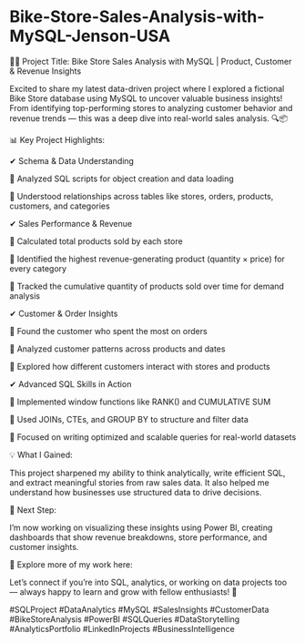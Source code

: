 # Bike-Store-Sales-Analysis-with-MySQL-Jenson-USA

🚴‍♂️ Project Title: Bike Store Sales Analysis with MySQL | Product, Customer & Revenue Insights

Excited to share my latest data-driven project where I explored a fictional Bike Store database using MySQL to uncover valuable business insights! From identifying top-performing stores to analyzing customer behavior and revenue trends — this was a deep dive into real-world sales analysis. 🔍📦

📊 Key Project Highlights:

✔ Schema & Data Understanding

🔹 Analyzed SQL scripts for object creation and data loading

🔹 Understood relationships across tables like stores, orders, products, customers, and categories

✔ Sales Performance & Revenue

🔹 Calculated total products sold by each store

🔹 Identified the highest revenue-generating product (quantity × price) for every category

🔹 Tracked the cumulative quantity of products sold over time for demand analysis

✔ Customer & Order Insights

🔹 Found the customer who spent the most on orders

🔹 Analyzed customer patterns across products and dates

🔹 Explored how different customers interact with stores and products

✔ Advanced SQL Skills in Action

🔹 Implemented window functions like RANK() and CUMULATIVE SUM

🔹 Used JOINs, CTEs, and GROUP BY to structure and filter data

🔹 Focused on writing optimized and scalable queries for real-world datasets

💡 What I Gained:

This project sharpened my ability to think analytically, write efficient SQL, and extract meaningful stories from raw sales data. It also helped me understand how businesses use structured data to drive decisions.

📌 Next Step:

I’m now working on visualizing these insights using Power BI, creating dashboards that show revenue breakdowns, store performance, and customer insights.

🔗 Explore more of my work here: 

Let’s connect if you’re into SQL, analytics, or working on data projects too — always happy to learn and grow with fellow enthusiasts! 🚀

#SQLProject #DataAnalytics #MySQL #SalesInsights #CustomerData #BikeStoreAnalysis #PowerBI #SQLQueries #DataStorytelling #AnalyticsPortfolio #LinkedInProjects #BusinessIntelligence
